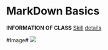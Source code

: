 # MarkDown Basics
 **INFORMATION OF CLASS**
 [Skill](Skill.md)
 [details](./contact/details)

#Image#
![](https://marketplace.canva.com/EAE6qI-4SIQ/1/0/900w/canva-orange-and-black-modern-good-morning-%28instagram-story%29-T9fP8l4TCco.jpg)